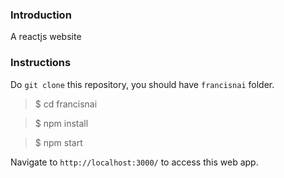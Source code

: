### Introduction

A reactjs website

### Instructions

Do `git clone` this repository, you should have `francisnai` folder.

> $ cd francisnai

> $ npm install

> $ npm start

Navigate to `http://localhost:3000/` to access this web app. 
